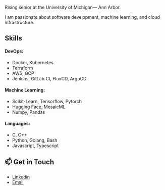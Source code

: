 Rising senior at the University of Michigan— Ann Arbor. 

I am passionate about software development, machine learning, and cloud infrastructure.

## Skills

#### DevOps:

- Docker, Kubernetes
- Terraform
- AWS, GCP
- Jenkins, GitLab CI, FluxCD, ArgoCD

#### Machine Learning:

- Scikit-Learn, Tensorflow, Pytorch
- Hugging Face, MosaicML
- Numpy, Pandas

#### Languages:
- C, C++
- Python, Golang, Bash
- Javascript, Typescript

## 📫 Get in Touch

- [Linkedin](https://www.linkedin.com/in/ernesto-enriquez/)
- [Email](mailto:eernesto@umich.edu)
